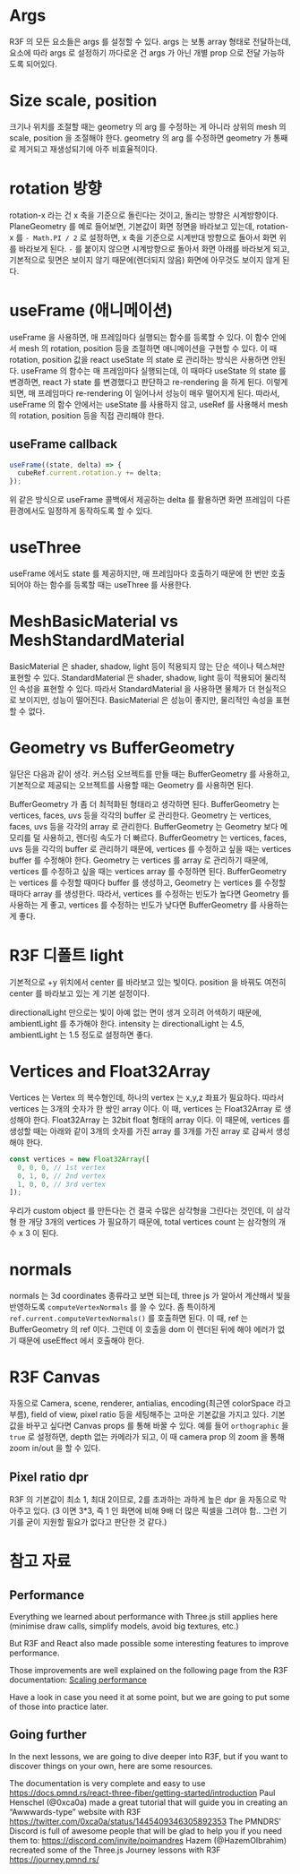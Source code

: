 # Args

R3F 의 모든 요소들은 args 를 설정할 수 있다. args 는 보통 array 형태로 전달하는데, 요소에 따라 args 로 설정하기 까다로운 건 args 가 아닌 개별 prop 으로 전달 가능하도록 되어있다.

# Size scale, position

크기나 위치를 조절할 때는 geometry 의 arg 를 수정하는 게 아니라 상위의 mesh 의 scale, position 을 조절해야 한다. geometry 의 arg 를 수정하면 geometry 가 통째로 제거되고 재생성되기에 아주 비효율적이다.

# rotation 방향

rotation-x 라는 건 x 축을 기준으로 돌린다는 것이고, 돌리는 방향은 시계방향이다. PlaneGeometry 를 예로 들어보면, 기본값이 화면 정면을 바라보고 있는데, rotation-x 를 `- Math.PI / 2` 로 설정하면, x 축을 기준으로 시계반대 방향으로 돌아서 화면 위를 바라보게 된다. `-` 를 붙이지 않으면 시계방향으로 돌아서 화면 아래를 바라보게 되고, 기본적으로 뒷면은 보이지 않기 때문에(렌더되지 않음) 화면에 아무것도 보이지 않게 된다.

# useFrame (애니메이션)

useFrame 을 사용하면, 매 프레임마다 실행되는 함수를 등록할 수 있다. 이 함수 안에서 mesh 의 rotation, position 등을 조절하면 애니메이션을 구현할 수 있다. 이 때 rotation, position 값을 react useState 의 state 로 관리하는 방식은 사용하면 안된다. useFrame 의 함수는 매 프레임마다 실행되는데, 이 때마다 useState 의 state 를 변경하면, react 가 state 를 변경했다고 판단하고 re-rendering 을 하게 된다. 이렇게 되면, 매 프레임마다 re-rendering 이 일어나서 성능이 매우 떨어지게 된다. 따라서, useFrame 의 함수 안에서는 useState 를 사용하지 않고, useRef 를 사용해서 mesh 의 rotation, position 등을 직접 관리해야 한다.

## useFrame callback

```js
useFrame((state, delta) => {
  cubeRef.current.rotation.y += delta;
});
```

위 같은 방식으로 useFrame 콜백에서 제공하는 delta 를 활용하면 화면 프레임이 다른 환경에서도 일정하게 동작하도록 할 수 있다.

# useThree

useFrame 에서도 state 를 제공하지만, 매 프레임마다 호출하기 때문에 한 번만 호출되어야 하는 함수를 등록할 때는 useThree 를 사용한다.

# MeshBasicMaterial vs MeshStandardMaterial

BasicMaterial 은 shader, shadow, light 등이 적용되지 않는 단순 색이나 텍스쳐만 표현할 수 있다. StandardMaterial 은 shader, shadow, light 등이 적용되어 물리적인 속성을 표현할 수 있다. 따라서 StandardMaterial 을 사용하면 물체가 더 현실적으로 보이지만, 성능이 떨어진다. BasicMaterial 은 성능이 좋지만, 물리적인 속성을 표현할 수 없다.

# Geometry vs BufferGeometry

일단은 다음과 같이 생각. 커스텀 오브젝트를 만들 때는 BufferGeometry 를 사용하고, 기본적으로 제공되는 오브젝트를 사용할 때는 Geometry 를 사용하면 된다.

 <!-- 아래는 오토파일럿 자동생성 내용 -->

BufferGeometry 가 좀 더 최적화된 형태라고 생각하면 된다. BufferGeometry 는 vertices, faces, uvs 등을 각각의 buffer 로 관리한다. Geometry 는 vertices, faces, uvs 등을 각각의 array 로 관리한다. BufferGeometry 는 Geometry 보다 메모리를 덜 사용하고, 렌더링 속도가 더 빠르다. BufferGeometry 는 vertices, faces, uvs 등을 각각의 buffer 로 관리하기 때문에, vertices 를 수정하고 싶을 때는 vertices buffer 를 수정해야 한다. Geometry 는 vertices 를 array 로 관리하기 때문에, vertices 를 수정하고 싶을 때는 vertices array 를 수정하면 된다. BufferGeometry 는 vertices 를 수정할 때마다 buffer 를 생성하고, Geometry 는 vertices 를 수정할 때마다 array 를 생성한다. 따라서, vertices 를 수정하는 빈도가 높다면 Geometry 를 사용하는 게 좋고, vertices 를 수정하는 빈도가 낮다면 BufferGeometry 를 사용하는 게 좋다.

# R3F 디폴트 light

기본적으로 +y 위치에서 center 를 바라보고 있는 빛이다. position 을 바꿔도 여전히 center 를 바라보고 있는 게 기본 설정이다.

directionalLight 만으로는 빛이 아예 없는 면이 생겨 오히려 어색하기 때문에, ambientLight 를 추가해야 한다. intensity 는 directionalLight 는 4.5, ambientLight 는 1.5 정도로 설정하면 좋다.

# Vertices and Float32Array

Vertices 는 Vertex 의 복수형인데, 하나의 vertex 는 x,y,z 좌표가 필요하다. 따라서 vertices 는 3개의 숫자가 한 쌍인 array 이다. 이 때, vertices 는 Float32Array 로 생성해야 한다. Float32Array 는 32bit float 형태의 array 이다. 이 때문에, vertices 를 생성할 때는 아래와 같이 3개의 숫자를 가진 array 를 3개를 가진 array 로 감싸서 생성해야 한다.

<!-- prettier-ignore -->
```js
const vertices = new Float32Array([
  0, 0, 0, // 1st vertex
  0, 1, 0, // 2nd vertex
  1, 0, 0, // 3rd vertex
]);
```

우리가 custom object 를 만든다는 건 결국 수많은 삼각형을 그린다는 것인데, 이 삼각형 한 개당 3개의 vertices 가 필요하기 때문에, total vertices count 는 삼각형의 개수 x 3 이 된다.

# normals

normals 는 3d coordinates 종류라고 보면 되는데, three js 가 알아서 계산해서 빛을 반영하도록 `computeVertexNormals` 를 쓸 수 있다.
좀 특이하게 `ref.current.computeVertexNormals()` 를 호출하면 된다. 이 때, ref 는 BufferGeometry 의 ref 이다. 그런데 이 호출을 dom 이 렌더된 뒤에 해야 에러가 없기 때문에 useEffect 에서 호출해야 한다.

# R3F Canvas

자동으로 Camera, scene, renderer, antialias, encoding(최근엔 colorSpace 라고 부름), field of view, pixel ratio 등을 세팅해주는 고마운 기본값을 가지고 있다. 기본값을 바꾸고 싶다면 Canvas props 를 통해 바꿀 수 있다.
예를 들어 `orthographic` 을 `true` 로 설정하면, depth 없는 카메라가 되고, 이 때 camera prop 의 zoom 을 통해 zoom in/out 을 할 수 있다.

## Pixel ratio dpr

R3F 의 기본값이 최소 1, 최대 2이므로, 2를 초과하는 과하게 높은 dpr 을 자동으로 막아주고 있다. (3 이면 3\*3, 즉 1 인 화면에 비해 9배 더 많은 픽셀을 그려야 함.. 그런 기기를 굳이 지원할 필요가 없다고 판단한 것 같다.)

# 참고 자료

## Performance

Everything we learned about performance with Three.js still applies here (minimise draw calls, simplify models, avoid big textures, etc.)

But R3F and React also made possible some interesting features to improve performance.

Those improvements are well explained on the following page from the R3F documentation: [Scaling performance](https://docs.pmnd.rs/react-three-fiber/advanced/scaling-performance#instancing)

Have a look in case you need it at some point, but we are going to put some of those into practice later.

## Going further

In the next lessons, we are going to dive deeper into R3F, but if you want to discover things on your own, here are some resources.

The documentation is very complete and easy to use https://docs.pmnd.rs/react-three-fiber/getting-started/introduction
Paul Henschel (@0xca0a) made a great tutorial that will guide you in creating an “Awwwards-type” website with R3F https://twitter.com/0xca0a/status/1445409346305892353
The PMNDRS’ Discord is full of awesome people that will be glad to help you if you need them to: https://discord.com/invite/poimandres
Hazem (@HazemOIbrahim) recreated some of the Three.js Journey lessons with R3F https://journey.pmnd.rs/
